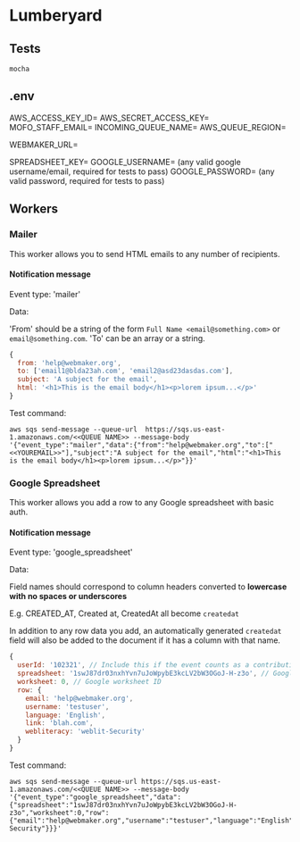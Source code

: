 # Lumberyard

## Tests

```
mocha
```

## .env

AWS_ACCESS_KEY_ID=
AWS_SECRET_ACCESS_KEY=
MOFO_STAFF_EMAIL=
INCOMING_QUEUE_NAME=
AWS_QUEUE_REGION=

WEBMAKER_URL=

SPREADSHEET_KEY=
GOOGLE_USERNAME= (any valid google username/email, required for tests to pass)
GOOGLE_PASSWORD= (any valid password, required for tests to pass)

## Workers

### Mailer

This worker allows you to send HTML emails to any number of recipients.

#### Notification message

Event type: 'mailer'

Data:

'From' should be a string of the form `Full Name <email@something.com>` or `email@something.com`. 'To' can be an array or a string.

```js
{
  from: 'help@webmaker.org',
  to: ['email1@blda23ah.com', 'email2@asd23dasdas.com'],
  subject: 'A subject for the email',
  html: '<h1>This is the email body</h1><p>lorem ipsum...</p>'
}
```

Test command:

```shell
aws sqs send-message --queue-url  https://sqs.us-east-1.amazonaws.com/<<QUEUE NAME>> --message-body '{"event_type":"mailer","data":{"from":"help@webmaker.org","to":["<<YOUREMAIL>>"],"subject":"A subject for the email","html":"<h1>This is the email body</h1><p>lorem ipsum...</p>"}}'
```

### Google Spreadsheet

This worker allows you add a row to any Google spreadsheet with basic auth.

#### Notification message

Event type: 'google_spreadsheet'

Data:

Field names should correspond to column headers converted to **lowercase with no spaces or underscores**

E.g. CREATED_AT, Created at, CreatedAt all become `createdat`

In addition to any row data you add, an automatically generated `createdat` field will also be added to the document if it has a column with that name.

```js
{
  userId: '102321', // Include this if the event counts as a contribution
  spreadsheet: '1swJ87dr03nxhYvn7uJoWpybE3kcLV2bW3OGoJ-H-z3o', // Google spreadsheet ID
  worksheet: 0, // Google worksheet ID
  row: {
    email: 'help@webmaker.org',
    username: 'testuser',
    language: 'English',
    link: 'blah.com',
    webliteracy: 'weblit-Security'
  }
}

```

Test command:

```shell
aws sqs send-message --queue-url https://sqs.us-east-1.amazonaws.com/<<QUEUE NAME>> --message-body '{"event_type":"google_spreadsheet","data":{"spreadsheet":"1swJ87dr03nxhYvn7uJoWpybE3kcLV2bW3OGoJ-H-z3o","worksheet":0,"row":{"email":"help@webmaker.org","username":"testuser","language":"English","link":"blah.com","webliteracy":"weblit-Security"}}}'
```


